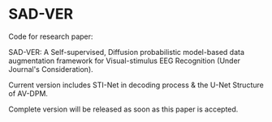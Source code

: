 # SAD-VER

Code for research paper:

SAD-VER: A Self-supervised, Diffusion probabilistic model-based data augmentation framework for Visual-stimulus EEG Recognition (Under Journal's Consideration).


Current version includes STI-Net in decoding process & the U-Net Structure of AV-DPM.

Complete version will be released as soon as this paper is accepted.
